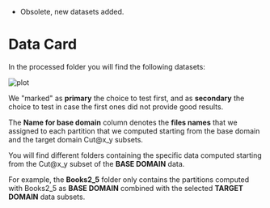 - Obsolete, new datasets added.
# Data Card

In the processed folder you will find the following datasets:

![plot](/figures/dataset_legend.png?raw=true)

We "marked" as **primary** the choice to test first, and as **secondary** the choice to test in case the first ones did not provide good results.

The **Name for base domain** column denotes the **files names** that we assigned to each partition that we computed starting from the base domain and the target domain Cut@x_y subsets.

You will find different folders containing the specific data computed starting from the Cut@x_y subset of the **BASE DOMAIN** data.

For example, the **Books2_5** folder only contains the partitions computed with Books2_5 as **BASE DOMAIN** combined with the selected **TARGET DOMAIN** data subsets.
